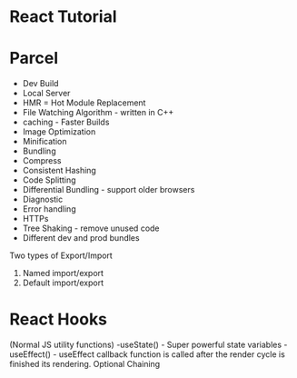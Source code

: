 # React Tutorial

# Parcel
- Dev Build
- Local Server
- HMR = Hot Module Replacement
- File Watching Algorithm - written in C++
- caching - Faster Builds
- Image Optimization
- Minification
- Bundling
- Compress
- Consistent Hashing
- Code Splitting
- Differential Bundling - support older browsers
- Diagnostic
- Error handling
- HTTPs
- Tree Shaking - remove unused code 
- Different dev and prod bundles


Two types of Export/Import
1. Named import/export
2. Default import/export

# React Hooks
(Normal JS utility functions)
-useState() - Super powerful state variables 
-useEffect() - 
useEffect callback function is called after the render cycle is finished its rendering.
Optional Chaining

